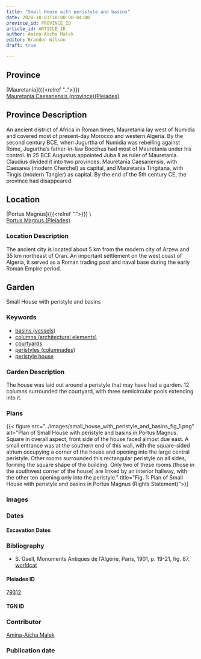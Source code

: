 ```yaml
---
title: "Small House with peristyle and basins"
date: 2020-10-01T10:00:00-04:00
province_id: PROVINCE_ID
article_id: ARTICLE_ID
author: Amina-Aïcha Malek
editor: Brandon Wilson
draft: true

---
```


## Province

[Mauretania]({{<relref "..">}}) \
[Mauretania Caesariensis (province)(Pleiades)](https://pleiades.stoa.org/places/981532)

## Province Description

An ancient district of Africa in Roman times, Mauretania lay west of Numidia and covered most of present-day Morocco and western Algeria. By the second century BCE, when Jugurtha of Numidia was rebelling against Rome, Jugurtha’s father-in-law Bocchus had most of Mauretania under his control. In 25 BCE Augustus appointed Juba II as ruler of Mauretania. Claudius divided it into two provinces: Mauretania Caesariensis, with Caesarea (modern Cherchel) as capital, and Mauretania Tingitana, with Tingis (modern Tangier) as capital. By the end of the 5th century CE, the province had disappeared.

## Location

[Portus Magnus]({{<relref ".">}}) \  
[Portus Magnus (Pleiades)](https://pleiades.stoa.org/places/285503)

### Location Description

The ancient city is located about 5 km from the modern city of Arzew and 35 km northeast of Oran. An important settlement on the west coast of Algeria, it served as a Roman trading post and naval base during the early Roman Empire period.

<!--## Sublocation-->

<!--### Sublocation Description-->

## Garden

Small House with peristyle and basins

### Keywords

- [basins (vessels)](http://vocab.getty.edu/page/aat/300045614)
- [columns (architectural elements)](http://vocab.getty.edu/page/aat/300001571)
- [courtyards](http://vocab.getty.edu/page/aat/300004095)
- [peristyles (columnades)](http://vocab.getty.edu/page/aat/300004029)
- [peristyle house](http://vocab.getty.edu/page/aat/300005452)

### Garden Description

The house was laid out around a peristyle that may have had a garden. 12 columns surrounded the courtyard, with three semicircular pools extending into it.

### Plans

{{< figure src="../images/small_house_with_peristyle_and_basins_fig_1.png" alt="Plan of Small House with peristyle and basins in Portus Magnus. Square in overall aspect, front side of the house faced almost due east. A small entrance was at the southern end of this wall, with the square-sided atrium occupying a corner of the house and opening into the large central peristyle. Other rooms surrounded this rectangular peristyle on all sides, forming the square shape of the building. Only two of these rooms (those in the southwest corner of the house) are linked by an interior hallway, with the other ten opening only into the peristyle." title="Fig. 1: Plan of Small House with peristyle and basins in Portus Magnus (Rights Statement)">}}

### Images

### Dates

#### Excavation Dates

### Bibliography

* S. Gsell, Monuments Antiques de l’Algérie, Paris, 1901, p. 19-21, fig. 87. [worldcat](https://www.worldcat.org/title/monuments-antiques-de-lalgerie-tome-second/oclc/491461100)

#### Pleiades ID

[79312](https://pleiades.stoa.org/places/79312)

#### TGN ID

### Contributor

[Amina-Aïcha Malek](http://worldcat.org/identities/lccn-n2012075871/)

### Publication date

<!--07 July 2020-->

<!--### Related articles-->

<!-- Links to other related articles. Leave blank for now -->
